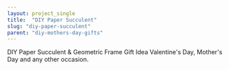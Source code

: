 ```yaml
---
layout: project_single
title:  "DIY Paper Succulent"
slug: "diy-paper-succulent"
parent: "diy-mothers-day-gifts"
---
```

DIY Paper Succulent & Geometric Frame Gift Idea Valentine's Day, Mother's Day and any other occasion.